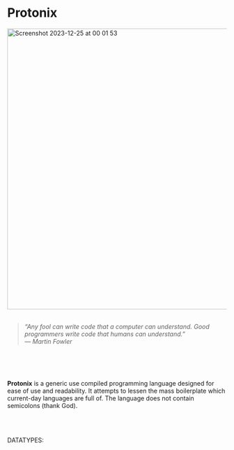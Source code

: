 # Protonix

<img width="643" alt="Screenshot 2023-12-25 at 00 01 53" src="https://github.com/CatX711/Protonix/assets/104099162/1a9dfe3e-9558-421d-930f-0c05fd6d4544">

<br />
<br />

>*“Any fool can write code that a computer can understand. Good programmers write code that humans can understand.”* <br />
>*― Martin Fowler*


<br />
<br />
<br />

**Protonix** is a generic use compiled programming language designed for ease of use and readability. It attempts to lessen the mass boilerplate which current-day languages are full of. The language does not contain semicolons (thank God).

<br />
<br />


DATATYPES:



<!--
Syntax test
```rs
include stdio

main :: (){
    print("Hello from the Protonix Compiler!")
}
```
-->
